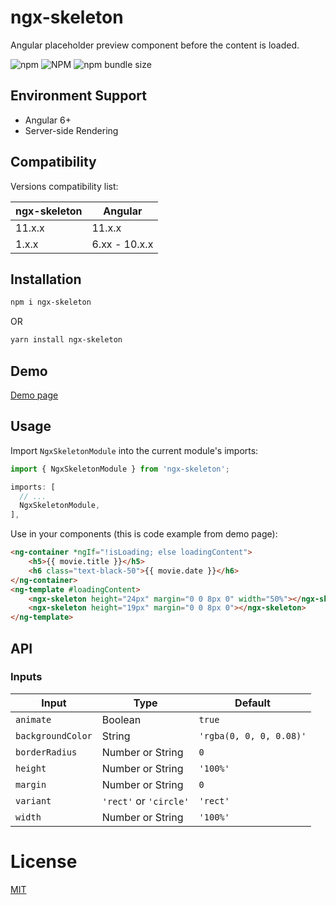 # ngx-skeleton

Angular placeholder preview component before the content is loaded.

![npm](https://img.shields.io/npm/v/ngx-skeleton) ![NPM](https://img.shields.io/npm/l/ngx-skeleton) ![npm bundle size](https://img.shields.io/bundlephobia/min/ngx-skeleton)

## Environment Support

* Angular 6+
* Server-side Rendering

## Compatibility

Versions compatibility list:

| ngx-skeleton | Angular       |
| ------------ | ------------- |
| 11.x.x       | 11.x.x        |
| 1.x.x        | 6.xx - 10.x.x |

## Installation

```sh
npm i ngx-skeleton
```

OR

```sh
yarn install ngx-skeleton
```

## Demo

[Demo page](https://avivharuzi.github.io/ngx-skeleton)

## Usage

Import `NgxSkeletonModule` into the current module's imports:

```ts
import { NgxSkeletonModule } from 'ngx-skeleton';

imports: [
  // ...
  NgxSkeletonModule,
],
```

Use in your components (this is code example from demo page):

```html
<ng-container *ngIf="!isLoading; else loadingContent">
    <h5>{{ movie.title }}</h5>
    <h6 class="text-black-50">{{ movie.date }}</h6>
</ng-container>
<ng-template #loadingContent>
    <ngx-skeleton height="24px" margin="0 0 8px 0" width="50%"></ngx-skeleton>
    <ngx-skeleton height="19px" margin="0 0 8px 0"></ngx-skeleton>
</ng-template>
```

## API

### Inputs

| Input             | Type                   | Default                 |
| ----------------- | ---------------------- | ----------------------- |
| `animate`         | Boolean                | `true`                  |
| `backgroundColor` | String                 | `'rgba(0, 0, 0, 0.08)'` |
| `borderRadius`    | Number or String       | `0`                     |
| `height`          | Number or String       | `'100%'`                |
| `margin`          | Number or String       | `0`                     |
| `variant`         | `'rect'` or `'circle'` | `'rect'`                |
| `width`           | Number or String       | `'100%'`                |

# License

[MIT](LICENSE)
